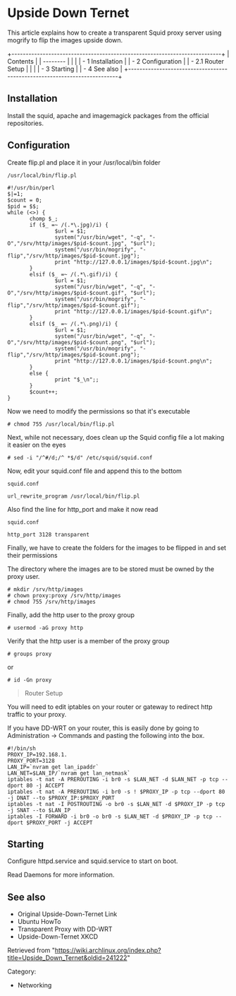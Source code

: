 Upside Down Ternet
==================

This article explains how to create a transparent Squid proxy server
using mogrify to flip the images upside down.

+--------------------------------------------------------------------------+
| Contents                                                                 |
| --------                                                                 |
|                                                                          |
| -   1 Installation                                                       |
| -   2 Configuration                                                      |
|     -   2.1 Router Setup                                                 |
|                                                                          |
| -   3 Starting                                                           |
| -   4 See also                                                           |
+--------------------------------------------------------------------------+

Installation
------------

Install the squid, apache and imagemagick packages from the official
repositories.

Configuration
-------------

Create flip.pl and place it in your /usr/local/bin folder

    /usr/local/bin/flip.pl

    #!/usr/bin/perl
    $|=1;
    $count = 0;
    $pid = $$;
    while (<>) {
           chomp $_;
           if ($_ =~ /(.*\.jpg)/i) {
                   $url = $1;
                   system("/usr/bin/wget", "-q", "-O","/srv/http/images/$pid-$count.jpg", "$url");
                   system("/usr/bin/mogrify", "-flip","/srv/http/images/$pid-$count.jpg");
                   print "http://127.0.0.1/images/$pid-$count.jpg\n";
           }
           elsif ($_ =~ /(.*\.gif)/i) {
                   $url = $1;
                   system("/usr/bin/wget", "-q", "-O","/srv/http/images/$pid-$count.gif", "$url");
                   system("/usr/bin/mogrify", "-flip","/srv/http/images/$pid-$count.gif");
                   print "http://127.0.0.1/images/$pid-$count.gif\n";
           }
           elsif ($_ =~ /(.*\.png)/i) {
                   $url = $1;
                   system("/usr/bin/wget", "-q", "-O","/srv/http/images/$pid-$count.png", "$url");
                   system("/usr/bin/mogrify", "-flip","/srv/http/images/$pid-$count.png");
                   print "http://127.0.0.1/images/$pid-$count.png\n";
           }
           else {
                   print "$_\n";;
           }
           $count++;
    }

Now we need to modify the permissions so that it's executable

    # chmod 755 /usr/local/bin/flip.pl

Next, while not necessary, does clean up the Squid config file a lot
making it easier on the eyes

    # sed -i "/^#/d;/^ *$/d" /etc/squid/squid.conf

Now, edit your squid.conf file and append this to the bottom

    squid.conf

    url_rewrite_program /usr/local/bin/flip.pl

Also find the line for http_port and make it now read

    squid.conf

    http_port 3128 transparent

Finally, we have to create the folders for the images to be flipped in
and set their permissions

The directory where the images are to be stored must be owned by the
proxy user.

    # mkdir /srv/http/images
    # chown proxy:proxy /srv/http/images
    # chmod 755 /srv/http/images

Finally, add the http user to the proxy group

    # usermod -aG proxy http

Verify that the http user is a member of the proxy group

    # groups proxy

or

    # id -Gn proxy

> Router Setup

You will need to edit iptables on your router or gateway to redirect
http traffic to your proxy.

If you have DD-WRT on your router, this is easily done by going to
Administration -> Commands and pasting the following into the box.

    #!/bin/sh
    PROXY_IP=192.168.1.
    PROXY_PORT=3128
    LAN_IP=`nvram get lan_ipaddr`
    LAN_NET=$LAN_IP/`nvram get lan_netmask`
    iptables -t nat -A PREROUTING -i br0 -s $LAN_NET -d $LAN_NET -p tcp --dport 80 -j ACCEPT
    iptables -t nat -A PREROUTING -i br0 -s ! $PROXY_IP -p tcp --dport 80 -j DNAT --to $PROXY_IP:$PROXY_PORT
    iptables -t nat -I POSTROUTING -o br0 -s $LAN_NET -d $PROXY_IP -p tcp -j SNAT --to $LAN_IP
    iptables -I FORWARD -i br0 -o br0 -s $LAN_NET -d $PROXY_IP -p tcp --dport $PROXY_PORT -j ACCEPT

Starting
--------

Configure httpd.service and squid.service to start on boot.

Read Daemons for more information.

See also
--------

-   Original Upside-Down-Ternet Link
-   Ubuntu HowTo
-   Transparent Proxy with DD-WRT
-   Upside-Down-Ternet XKCD

Retrieved from
"https://wiki.archlinux.org/index.php?title=Upside_Down_Ternet&oldid=241222"

Category:

-   Networking
